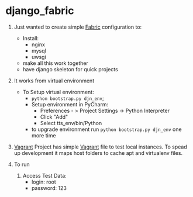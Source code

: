 django_fabric
============
1. Just wanted to create simple [Fabric](http://docs.fabfile.org/en/1.6/) configuration to:
	- Install:
		- nginx
		- mysql
		- uwsgi
	- make all this work together 
	- have django skeleton for quick projects

2. It works from virtual environment
	- To Setup virtual environment:
		- `python bootstrap.py djn_env`;
		- Setup environment in PyCharm:
			- Preferences - > Project Settings -> Python Interpreter
			- Click "Add"
			- Select tts_env/bin/Python
		- to upgrade environment run `python bootstrap.py djn_env` one more time

3. [Vagrant](http://www.vagrantup.com)
	Project has simple [Vagrant](http://www.vagrantup.com) file to test local instances. To spead up development it maps host folders to cache apt and virtualenv files. 

4. To run
	1. Access Test Data:
	    - login: root
	    - password: 123